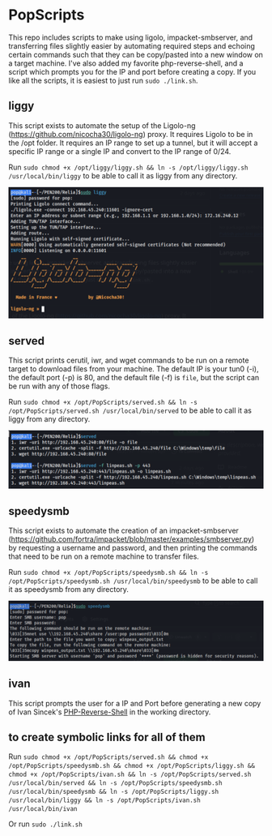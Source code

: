 # PopScripts
This repo includes scripts to make using ligolo, impacket-smbserver, and transferring files slightly easier by automating required steps and echoing certain commands such that they can be copy/pasted into a new window on a target machine. I've also added my favorite php-reverse-shell, and a script which prompts you for the IP and port before creating a copy. If you like all the scripts, it is easiest to just run `sudo ./link.sh`. 


## liggy
This script exists to automate the setup of the Ligolo-ng (https://github.com/nicocha30/ligolo-ng) proxy. It requires Ligolo to be in the /opt folder. It requires an IP range to set up a tunnel, but it will accept a specific IP range or a single IP and convert to the IP range of 0/24. 

Run `sudo chmod +x /opt/liggy/liggy.sh && ln -s /opt/liggy/liggy.sh /usr/local/bin/liggy` to be able to call it as liggy from any directory. 

![](Images/liggy.png)
## served
This script prints cerutil, iwr, and wget commands to be run on a remote target to download files from your machine. The default IP is your tun0 (-i), the default port (-p) is 80, and the default file (-f) is `file`, but the script can be run with any of those flags. 

Run `sudo chmod +x /opt/PopScripts/served.sh && ln -s /opt/PopScripts/served.sh /usr/local/bin/served` to be able to call it as liggy from any directory. 

![](Images/served.png)

## speedysmb

This script exists to automate the creation of an impacket-smbserver (https://github.com/fortra/impacket/blob/master/examples/smbserver.py) by requesting a username and password, and then printing the commands that need to be run on a remote machine to transfer files. 

Run `sudo chmod +x /opt/PopScripts/speedysmb.sh && ln -s /opt/PopScripts/speedysmb.sh /usr/local/bin/speedysmb` to be able to call it as speedysmb from any directory.

![](Images/speedysmb.png)

## ivan

This script prompts the user for a IP and Port before generating a new copy of Ivan Sincek's [PHP-Reverse-Shell](https://github.com/ivan-sincek/php-reverse-shell/blob/master/src/reverse/php_reverse_shell.php) in the working directory. 

## to create symbolic links for all of them

Run `sudo chmod +x /opt/PopScripts/served.sh && chmod +x /opt/PopScripts/speedysmb.sh && chmod +x /opt/PopScripts/liggy.sh && chmod +x /opt/PopScripts/ivan.sh && ln -s /opt/PopScripts/served.sh /usr/local/bin/served && ln -s /opt/PopScripts/speedysmb.sh /usr/local/bin/speedysmb && ln -s /opt/PopScripts/liggy.sh /usr/local/bin/liggy && ln -s /opt/PopScripts/ivan.sh /usr/local/bin/ivan`

Or run `sudo ./link.sh`

